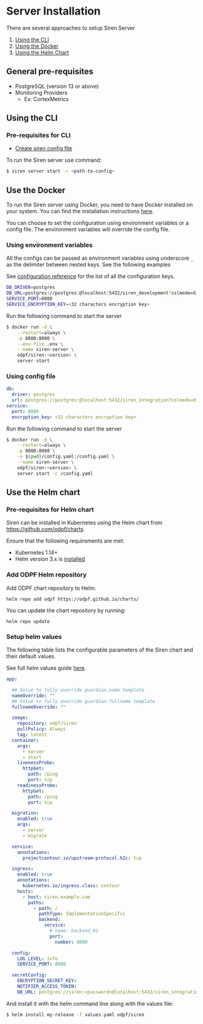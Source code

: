 # Server Installation

There are several approaches to setup Siren Server

1. [Using the CLI](#using-the-cli)
2. [Using the Docker](#use-the-docker-image)
3. [Using the Helm Chart](#use-the-helm-chart)

## General pre-requisites

- PostgreSQL (version 13 or above)
- Monitoring Providers
    - Ex: CortexMetrics

## Using the CLI

### Pre-requisites for CLI
- [Create siren config file](../tour/setup_server.md#initialization)

To run the Siren server use command:

```sh
$ siren server start -c <path-to-config>
```

## Use the Docker

To run the Siren server using Docker, you need to have Docker installed on your system. You can find the installation instructions [here](https://docs.docker.com/get-docker/).

You can choose to set the configuration using environment variables or a config file. The environment variables will override the config file.

### Using environment variables

All the configs can be passed as environment variables using underscore `_` as the delimiter between nested keys. See the following examples

See [configuration reference](../reference/server_configuration.md) for the list of all the configuration keys.

```sh title=".env"
DB_DRIVER=postgres
DB_URL=postgres://postgres:@localhost:5432/siren_development?sslmode=disable
SERVICE_PORT=8080
SERVICE_ENCRYPTION_KEY=<32 characters encryption key>
```

Run the following command to start the server

```sh
$ docker run -d \
    --restart=always \
    -p 8080:8080 \
    --env-file .env \
    --name siren-server \
    odpf/siren:<version> \
    server start
```

### Using config file

```yaml title="config.yaml"
db:
  driver: postgres
  url: postgres://postgres:@localhost:5432/siren_integration?sslmode=disable
service:
  port: 8080
  encryption_key: <32 characters encryption key>
```

Run the following command to start the server

```sh
$ docker run -d \
    --restart=always \
    -p 8080:8080 \
    -v $(pwd)/config.yaml:/config.yaml \
    --name siren-server \
    odpf/siren:<version> \
    server start -c /config.yaml
```

## Use the Helm chart

### Pre-requisites for Helm chart
Siren can be installed in Kubernetes using the Helm chart from https://github.com/odpf/charts.

Ensure that the following requirements are met:
- Kubernetes 1.14+
- Helm version 3.x is [installed](https://helm.sh/docs/intro/install/)

### Add ODPF Helm repository

Add ODPF chart repository to Helm:

```
helm repo add odpf https://odpf.github.io/charts/
```

You can update the chart repository by running:

```
helm repo update
```

### Setup helm values

The following table lists the configurable parameters of the Siren chart and their default values.

See full helm values guide [here](https://github.com/odpf/charts/tree/main/stable/siren#values).

```yaml title="values.yaml"
app:

  ## Value to fully override guardian.name template
  nameOverride: ""
  ## Value to fully override guardian.fullname template
  fullnameOverride: ""

  image:
    repository: odpf/siren
    pullPolicy: Always
    tag: latest
  container:
    args:
      - server
      - start
    livenessProbe:
      httpGet:
        path: /ping
        port: tcp
    readinessProbe:
      httpGet:
        path: /ping
        port: tcp

  migration:
    enabled: true
    args:
      - server
      - migrate

  service:
    annotations:
      projectcontour.io/upstream-protocol.h2c: tcp

  ingress:
    enabled: true
    annotations:
      kubernetes.io/ingress.class: contour
    hosts:
      - host: siren.example.com
        paths:
          - path: /
            pathType: ImplementationSpecific
            backend:
              service:
                # name: backend_01
                port:
                  number: 8080

  config:
    LOG_LEVEL: info
    SERVICE_PORT: 8080

  secretConfig:
    ENCRYPTION_SECRET_KEY:
    NOTIFIER_ACCESS_TOKEN:
    DB_URL: postgres://siren:<password>@localhost:5432/siren_integration?sslmode=disable
```

And install it with the helm command line along with the values file:

```sh
$ helm install my-release -f values.yaml odpf/siren
```